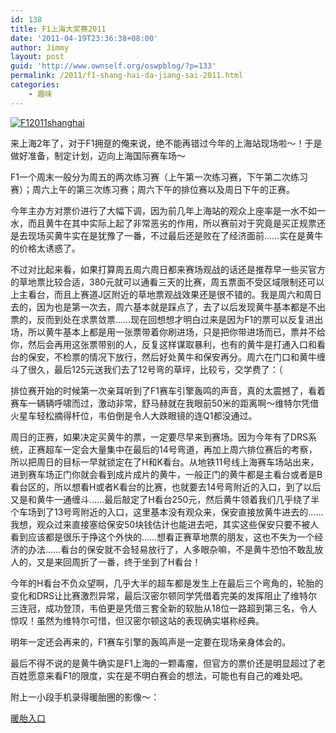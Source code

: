 ```yaml
---
id: 138
title: F1上海大奖赛2011
date: '2011-04-19T23:36:38+08:00'
author: Jimmy
layout: post
guid: 'http://www.ownself.org/oswpblog/?p=133'
permalink: /2011/f1-shang-hai-da-jiang-sai-2011.html
categories:
    - 趣味
---
```


[![F12011shanghai](/wp-content/uploads/2010/F12011_14BD6/F12011shanghai_thumb.jpg "F12011shanghai")](/wp-content/uploads/2010/F12011_14BD6/F12011shanghai.jpg)

来上海2年了，对于F1拥趸的俺来说，绝不能再错过今年的上海站现场啦～！于是做好准备，制定计划，迈向上海国际赛车场～

F1一个周末一般分为周五的两次练习赛（上午第一次练习赛，下午第二次练习赛）；周六上午的第三次练习赛；周六下午的排位赛以及周日下午的正赛。

今年主办方对票价进行了大幅下调，因为前几年上海站的观众上座率是一水不如一水，而且黄牛在其中实际上起了非常恶劣的作用，所以赛前对于究竟是买正规票还是去现场买黄牛实在是犹豫了一番，不过最后还是败在了经济面前……实在是黄牛的价格太诱惑了。

不过对比起来看，如果打算周五周六周日都来赛场观战的话还是推荐早一些买官方的草地票比较合适，380元就可以通看三天的比赛，周五票面不受区域限制还可以上主看台，而且上赛道J区附近的草地票观战效果还是很不错的。我是周六和周日去的，因为也是第一次去，周六基本就是踩点了，去了以后发现黄牛基本都是不出票的，反而到处在求票敛票……现在回想想才明白过来是因为F1的票可以反复进出场，所以黄牛基本上都是用一张票带着你刷进场，只是把你带进场而已，票并不给你，然后会再用这张票带别的人，反复这样谋取暴利，也有的黄牛是打通入口和看台的保安，不检票的情况下放行，然后好处黄牛和保安再分。周六在门口和黄牛缠斗了很久，最后125元送我们去了12号弯的草坪，比较亏，交学费了：（

排位赛开始的时候第一次亲耳听到了F1赛车引擎轰鸣的声音，真的太震撼了，看着赛车一辆辆呼啸而过，激动非常，舒马赫就在我眼前50米的距离啊～维特尔凭借火星车轻松摘得杆位，韦伯倒是令人大跌眼镜的连Q1都没通过。

周日的正赛，如果决定买黄牛的票，一定要尽早来到赛场。因为今年有了DRS系统，正赛超车一定会大量集中在最后的14号弯道，再加上周六排位赛后的考察，所以把周日的目标一早就锁定在了H和K看台。从地铁11号线上海赛车场站出来，进到赛车场正门你就会看到成片成片的黄牛，一般正门的黄牛都是主看台或者是B看台区的，所以想看H或者K看台的比赛，也就要去14号弯附近的入口，到了以后又是和黄牛一通缠斗……最后敲定了H看台250元，然后黄牛领着我们几乎绕了半个车场到了13号弯附近的入口，这里基本没有观众来，保安直接放黄牛进去的……我想，观众过来直接塞给保安50块钱估计也能进去吧，其实这些保安只要不被人看到应该都是很乐于挣这个外快的……想看正赛草地票的朋友，这也不失为一个经济的办法……看台的保安就不会轻易放行了，人多眼杂嘛，不是黄牛恐怕不敢乱放人的，又是来回周折了一番，终于坐到了H看台！

今年的H看台不负众望啊，几乎大半的超车都是发生上在最后三个弯角的，轮胎的变化和DRS让比赛激烈异常，最后汉密尔顿同学凭借着完美的发挥阻止了维特尔三连冠，成功登顶，韦伯更是凭借三套全新的软胎从18位一路超到第三名，令人惊叹！虽然为维特尔可惜，但汉密尔顿这站的表现确实堪称经典。

明年一定还会再来的，F1赛车引擎的轰鸣声是一定要在现场亲身体会的。

最后不得不说的是黄牛确实是F1上海的一颗毒瘤，但官方的票价还是明显超过了老百姓愿意来看F1的限度，实在是不明白赛会的想法，可能也有自己的难处吧。

附上一小段手机录得暖胎圈的影像～：

[暖胎入口](http://v.youku.com/v_show/id_XMjYwMDYyNjky.html)
